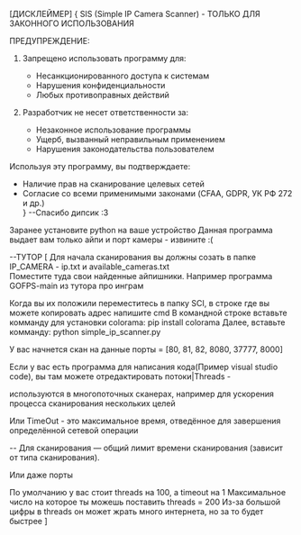 
[ДИСКЛЕЙМЕР]
{
SIS (Simple IP Camera Scanner) - ТОЛЬКО ДЛЯ ЗАКОННОГО ИСПОЛЬЗОВАНИЯ

ПРЕДУПРЕЖДЕНИЕ:
1. Запрещено использовать программу для:
   - Несанкционированного доступа к системам
   - Нарушения конфиденциальности
   - Любых противоправных действий

2. Разработчик не несет ответственности за:
   - Незаконное использование программы
   - Ущерб, вызванный неправильным применением
   - Нарушения законодательства пользователем

Используя эту программу, вы подтверждаете:
- Наличие прав на сканирование целевых сетей
- Согласие со всеми применимыми законами (CFAA, GDPR, УК РФ 272 и др.)	
} --Спасибо дипсик :3


Заранее установите python на ваше устройство
Данная программа выдает вам только айпи и порт камеры - извините :(

--ТУТОР
[
Для начала сканирования вы должны созать в папке IP_CAMERA - ip.txt и available_cameras.txt  
Поместите туда свои найденные айпишники. Например программа GOFPS-main из тутора про инграм

Когда вы их положили переместитесь в папку SCI, в строке где вы можете копировать адрес напишите cmd
В командной строке вставьте комманду для установки colorama: pip install colorama
Далее, вставьте комманду: python simple_ip_scanner.py

У вас начнется скан на данные порты = [80, 81, 82, 8080, 37777, 8000]

Если у вас есть программа для написания кода(Пример visual studio code), вы там можете отредактировать потоки|Threads -  

используются в многопоточных сканерах, например для ускорения процесса сканирования нескольких целей

Или TimeOut - это максимальное время, отведённое для завершения определённой сетевой операции

-- Для сканирования — общий лимит времени сканирования (зависит от типа сканирования).

Или даже порты

По умолчанию у вас стоит threads на 100, а timeout на 1
Максимальное число на которое ты можешь поставить threads = 200
Из-за большой цифры в threads он может жрать много интернета, но за то будет быстрее
]
